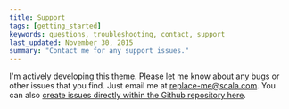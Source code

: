 ```yaml
---
title: Support
tags: [getting_started]
keywords: questions, troubleshooting, contact, support
last_updated: November 30, 2015
summary: "Contact me for any support issues."
---
```



I'm actively developing this theme. Please let me know about any bugs or other issues that you find. Just email me at <a href="mailto:replace-me@scala.com">replace-me@scala.com</a>. You can also [create issues directly within the Github repository here](https://github.com/tomjohnson1492/jekyll-doc/issues).
